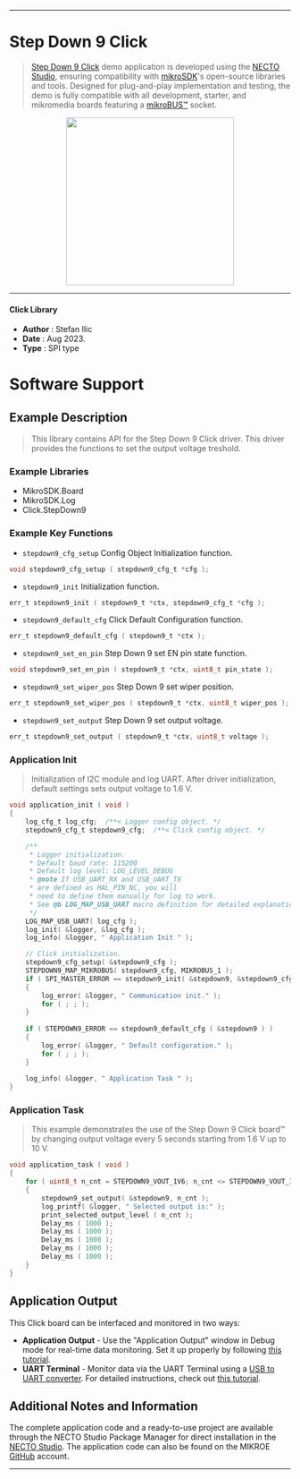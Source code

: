 
---
# Step Down 9 Click

> [Step Down 9 Click](https://www.mikroe.com/?pid_product=MIKROE-5844) demo application is developed using
the [NECTO Studio](https://www.mikroe.com/necto), ensuring compatibility with [mikroSDK](https://www.mikroe.com/mikrosdk)'s
open-source libraries and tools. Designed for plug-and-play implementation and testing, the demo is fully compatible with
all development, starter, and mikromedia boards featuring a [mikroBUS&trade;](https://www.mikroe.com/mikrobus) socket.

<p align="center">
  <img src="https://www.mikroe.com/?pid_product=MIKROE-5844&image=1" height=300px>
</p>

---

#### Click Library

- **Author**        : Stefan Ilic
- **Date**          : Aug 2023.
- **Type**          : SPI type

# Software Support

## Example Description

> This library contains API for the Step Down 9 Click driver.
  This driver provides the functions to set the output voltage treshold.

### Example Libraries

- MikroSDK.Board
- MikroSDK.Log
- Click.StepDown9

### Example Key Functions

- `stepdown9_cfg_setup` Config Object Initialization function.
```c
void stepdown9_cfg_setup ( stepdown9_cfg_t *cfg );
```

- `stepdown9_init` Initialization function.
```c
err_t stepdown9_init ( stepdown9_t *ctx, stepdown9_cfg_t *cfg );
```

- `stepdown9_default_cfg` Click Default Configuration function.
```c
err_t stepdown9_default_cfg ( stepdown9_t *ctx );
```

- `stepdown9_set_en_pin` Step Down 9 set EN pin state function.
```c
void stepdown9_set_en_pin ( stepdown9_t *ctx, uint8_t pin_state );
```

- `stepdown9_set_wiper_pos` Step Down 9 set wiper position.
```c
err_t stepdown9_set_wiper_pos ( stepdown9_t *ctx, uint8_t wiper_pos );
```

- `stepdown9_set_output` Step Down 9 set output voltage.
```c
err_t stepdown9_set_output ( stepdown9_t *ctx, uint8_t voltage );
```

### Application Init

> Initialization of I2C module and log UART.
  After driver initialization, default settings sets output voltage to 1.6 V.

```c
void application_init ( void )
{
    log_cfg_t log_cfg;  /**< Logger config object. */
    stepdown9_cfg_t stepdown9_cfg;  /**< Click config object. */

    /** 
     * Logger initialization.
     * Default baud rate: 115200
     * Default log level: LOG_LEVEL_DEBUG
     * @note If USB_UART_RX and USB_UART_TX 
     * are defined as HAL_PIN_NC, you will 
     * need to define them manually for log to work. 
     * See @b LOG_MAP_USB_UART macro definition for detailed explanation.
     */
    LOG_MAP_USB_UART( log_cfg );
    log_init( &logger, &log_cfg );
    log_info( &logger, " Application Init " );

    // Click initialization.
    stepdown9_cfg_setup( &stepdown9_cfg );
    STEPDOWN9_MAP_MIKROBUS( stepdown9_cfg, MIKROBUS_1 );
    if ( SPI_MASTER_ERROR == stepdown9_init( &stepdown9, &stepdown9_cfg ) )
    {
        log_error( &logger, " Communication init." );
        for ( ; ; );
    }
    
    if ( STEPDOWN9_ERROR == stepdown9_default_cfg ( &stepdown9 ) )
    {
        log_error( &logger, " Default configuration." );
        for ( ; ; );
    }
    
    log_info( &logger, " Application Task " );
}
```

### Application Task

> This example demonstrates the use of the Step Down 9 Click board&trade; by changing 
  output voltage every 5 seconds starting from 1.6 V up to 10 V.

```c
void application_task ( void )
{
    for ( uint8_t n_cnt = STEPDOWN9_VOUT_1V6; n_cnt <= STEPDOWN9_VOUT_10V; n_cnt++ )
    {
        stepdown9_set_output( &stepdown9, n_cnt );
        log_printf( &logger, " Selected output is:" );
        print_selected_output_level ( n_cnt );
        Delay_ms ( 1000 );
        Delay_ms ( 1000 );
        Delay_ms ( 1000 );
        Delay_ms ( 1000 );
        Delay_ms ( 1000 );
    }
}
```

## Application Output

This Click board can be interfaced and monitored in two ways:
- **Application Output** - Use the "Application Output" window in Debug mode for real-time data monitoring.
Set it up properly by following [this tutorial](https://www.youtube.com/watch?v=ta5yyk1Woy4).
- **UART Terminal** - Monitor data via the UART Terminal using
a [USB to UART converter](https://www.mikroe.com/click/interface/usb?interface*=uart,uart). For detailed instructions,
check out [this tutorial](https://help.mikroe.com/necto/v2/Getting%20Started/Tools/UARTTerminalTool).

## Additional Notes and Information

The complete application code and a ready-to-use project are available through the NECTO Studio Package Manager for 
direct installation in the [NECTO Studio](https://www.mikroe.com/necto). The application code can also be found on
the MIKROE [GitHub](https://github.com/MikroElektronika/mikrosdk_click_v2) account.

---
